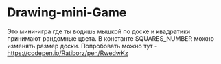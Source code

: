 # Drawing-mini-Game
Это мини-игра где ты водишь мышкой по доске и квадратики принимают рандомные цвета. В константе SQUARES_NUMBER можно изменять размер доски. 
Попробовать можно тут - https://codepen.io/Ratiborz/pen/RwedwKz
